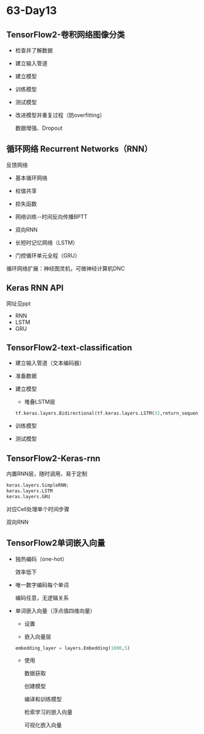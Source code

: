 # 63-Day13

## TensorFlow2-卷积网络图像分类

* 检查并了解数据

* 建立输入管道

* 建立模型

* 训练模型

* 测试模型

* 改进模型并重复过程（防overfitting）

  数据增强、Dropout

## 循环网络 Recurrent Networks（RNN）

反馈网络

* 基本循环网络

* 权值共享

* 损失函数

* 网络训练--时间反向传播BPTT

* 双向RNN

* 长短时记忆网络（LSTM）

* 门控循环单元全程（GRU）

循环网络扩展：神经图灵机，可微神经计算机DNC

## Keras RNN API

网址见ppt

* RNN
* LSTM
* GRU

## TensorFlow2-text-classification

* 建立输入管道（文本编码器）

* 准备数据

* 建立模型

  * 堆叠LSTM层

  ```python
  tf.keras.layers.Bidirectional(tf.keras.layers.LSTM(32,return_sequences=True))
  ```

* 训练模型

* 测试模型

## TensorFlow2-Keras-rnn

内置RNN层，随时调用，易于定制

```python
keras.layers.SimpleRNN;
keras.layers.LSTM
keras.layers.GRU
```

对应Cell处理单个时间步骤

双向RNN

## TensorFlow2单词嵌入向量

* 独热编码（one-hot）

  效率低下

* 唯一数字编码每个单词

  编码任意，无逻辑关系

* 单词嵌入向量（浮点值四维向量）

  * 设置

  * 嵌入向量层

  ```python
  embedding_layer = layers.Embedding(1000,5)
  ```

  * 使用

    数据获取

    创建模型

    编译和训练模型

    检索学习的嵌入向量

    可视化嵌入向量

